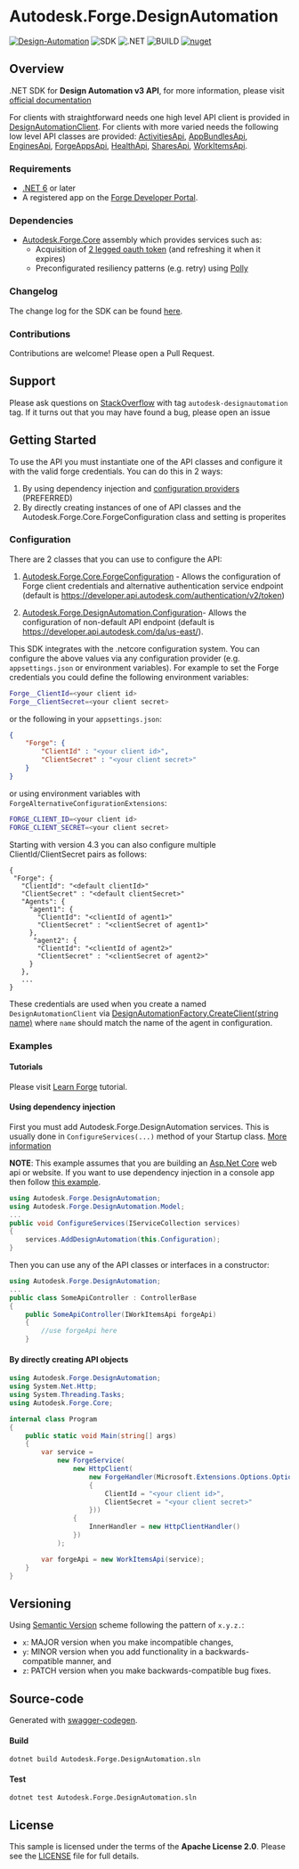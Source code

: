 # Autodesk.Forge.DesignAutomation

[![Design-Automation](https://img.shields.io/badge/Design%20Automation-v3-green.svg)](http://developer.autodesk.com/) 
![SDK](https://img.shields.io/badge/SDK-5.0.0-lightgree.svg)
![.NET](https://img.shields.io/badge/.NET%20-6-blue.svg)
![BUILD](https://github.com/Autodesk-Forge/forge-api-dotnet-design.automation/workflows/.NET%20Core/badge.svg?branch=main)
[![nuget](https://img.shields.io/nuget/v/Autodesk.Forge.DesignAutomation?logo=nuget&color=blue)](https://www.nuget.org/packages/Autodesk.Forge.DesignAutomation)

## Overview

.NET SDK for **Design Automation v3 API**, for more information, please visit  [official documentation](https://forge.autodesk.com/en/docs/design-automation/v3/)

For clients with straightforward needs one high level API client is provided in  [DesignAutomationClient](/src/Autodesk.Forge.DesignAutomation/ApiClient.gen.cs). For clients with more varied needs the following low level API classes are provided: [ActivitiesApi](/src/Autodesk.Forge.DesignAutomation/Http/ActivitiesApi.gen.cs), [AppBundlesApi](/src/Autodesk.Forge.DesignAutomation/Http/AppBundlesApi.gen.cs), [EnginesApi](/src/Autodesk.Forge.DesignAutomation/Http/EnginesApi.gen.cs),
[ForgeAppsApi](/src/Autodesk.Forge.DesignAutomation/Http/ForgeAppsApi.gen.cs), [HealthApi](/src/Autodesk.Forge.DesignAutomation/Http/HealthApi.gen.cs), [SharesApi](/src/Autodesk.Forge.DesignAutomation/Http/SharesApi.gen.cs), [WorkItemsApi](/src/Autodesk.Forge.DesignAutomation/Http/WorkItemsApi.gen.cs).


### Requirements

- [.NET 6](https://dotnet.microsoft.com/en-us/download/dotnet/6.0) or later
- A registered app on the [Forge Developer Portal](http://forge.autodesk.com). 

### Dependencies

- [Autodesk.Forge.Core](https://github.com/autodesk-forge/forge-api-dotnet-core) assembly which provides services such as: 
    - Acquisition of [2 legged oauth token](https://forge.autodesk.com/en/docs/oauth/v2/tutorials/get-2-legged-token/) (and refreshing it when it expires) 
    - Preconfigurated resiliency patterns (e.g. retry) using [Polly](https://github.com/App-vNext/Polly)

### Changelog

The change log for the SDK can be found [here](../../releases).

### Contributions

Contributions are welcome! Please open a Pull Request.

## Support

Please ask questions on [StackOverflow](https://stackoverflow.com/questions/ask?tags=autodesk-designautomation,csharp) with tag `autodesk-designautomation` tag. If it turns out that you may have found a bug, please open an issue

## Getting Started

To use the API you must instantiate one of the API classes and configure it with the valid forge credentials. You can do this in 2 ways:
1. By using dependency injection and [configuration providers](https://docs.microsoft.com/en-us/aspnet/core/fundamentals/configuration/#providers
) (PREFERRED)
2. By directly creating instances of one of API classes and the Autodesk.Forge.Core.ForgeConfiguration class and setting is properites

### Configuration

There are 2 classes that you can use to configure the API:

1. [Autodesk.Forge.Core.ForgeConfiguration](https://github.com/autodesk-forge/forge-api-dotnet-shared/blob/master/src/ForgeConfiguration.cs) - Allows the configuration of Forge client credentials and alternative authentication service endpoint (default is https://developer.api.autodesk.com/authentication/v2/token)

2. [Autodesk.Forge.DesignAutomation.Configuration](src/Autodesk.Forge.DesignAutomation/Configuration.gen.cs)- Allows the configuration of non-default API endpoint (default is https://developer.api.autodesk.com/da/us-east/). 

This SDK integrates with the .netcore configuration system. You can configure the above values via any configuration provider (e.g. `appsettings.json` or environment variables).
For example to set the Forge credentials you could define the following environment variables:

```bash
Forge__ClientId=<your client id>
Forge__ClientSecret=<your client secret>
```

or the following in your `appsettings.json`:

```json
{
    "Forge": {
        "ClientId" : "<your client id>",
        "ClientSecret" : "<your client secret>"
    }
}
```

or using environment variables with `ForgeAlternativeConfigurationExtensions`:

```bash
FORGE_CLIENT_ID=<your client id>
FORGE_CLIENT_SECRET=<your client secret>
```
 
 Starting with version 4.3 you can also configure multiple ClientId/ClientSecret pairs as follows:

 ```
 {
  "Forge": {
    "ClientId": "<default clientId>"
    "ClientSecret" : "<default clientSecret>"
    "Agents": {
      "agent1": {
        "ClientId": "<clientId of agent1>"
        "ClientSecret" : "<clientSecret of agent1>"
      },
       "agent2": {
        "ClientId": "<clientId of agent2>"
        "ClientSecret" : "<clientSecret of agent2>"
      }
    },
    ...
}
 ```

 These credentials are used when you create a named `DesignAutomationClient` via [DesignAutomationFactory.CreateClient(string name)](src/Autodesk.Forge.DesignAutomation/ApiClientFactory.cs#L37) where `name` should match the name of the agent in configuration.
### Examples

#### Tutorials

Please visit [Learn Forge](https://learnforge.autodesk.io/#/tutorials/modifymodels) tutorial.

#### Using dependency injection
First you must add Autodesk.Forge.DesignAutomation services. This is usually done in `ConfigureServices(...)` method of your Startup class. [More information](https://docs.microsoft.com/en-us/aspnet/core/fundamentals/dependency-injection)

__NOTE__: This example assumes that you are building an [Asp.Net Core](https://docs.microsoft.com/en-us/aspnet/core/) web api or website. 
If you want to use dependency injection in a console app then follow [this example](https://keestalkstech.com/2018/04/dependency-injection-with-ioptions-in-console-apps-in-net-core-2/).

```csharp
using Autodesk.Forge.DesignAutomation;
using Autodesk.Forge.DesignAutomation.Model;
...
public void ConfigureServices(IServiceCollection services)
{
    services.AddDesignAutomation(this.Configuration);
}
```

Then you can use any of the API classes or interfaces in a constructor:

```csharp
using Autodesk.Forge.DesignAutomation;
...
public class SomeApiController : ControllerBase
{
    public SomeApiController(IWorkItemsApi forgeApi)
    {
        //use forgeApi here
    }
```

#### By directly creating API objects

```csharp
using Autodesk.Forge.DesignAutomation;
using System.Net.Http;
using System.Threading.Tasks;
using Autodesk.Forge.Core;

internal class Program
{
    public static void Main(string[] args)
    {
        var service =
            new ForgeService(
                new HttpClient(
                    new ForgeHandler(Microsoft.Extensions.Options.Options.Create(new ForgeConfiguration()
                    {
                        ClientId = "<your client id>",
                        ClientSecret = "<your client secret>"
                    }))
                {
                    InnerHandler = new HttpClientHandler()
                })
            );

        var forgeApi = new WorkItemsApi(service);
    }
}
```

## Versioning

Using [Semantic Version](https://semver.org/) scheme following the pattern of `x.y.z.`:

- `x`: MAJOR version when you make incompatible changes,
- `y`: MINOR version when you add functionality in a backwards-compatible manner, and
- `z`: PATCH version when you make backwards-compatible bug fixes.

## Source-code

Generated with [swagger-codegen](https://github.com/swagger-api/swagger-codegen).

#### Build
```
dotnet build Autodesk.Forge.DesignAutomation.sln
```

#### Test
```
dotnet test Autodesk.Forge.DesignAutomation.sln
```


## License

This sample is licensed under the terms of the **Apache License 2.0**. Please see the [LICENSE](LICENSE) file for full details.
